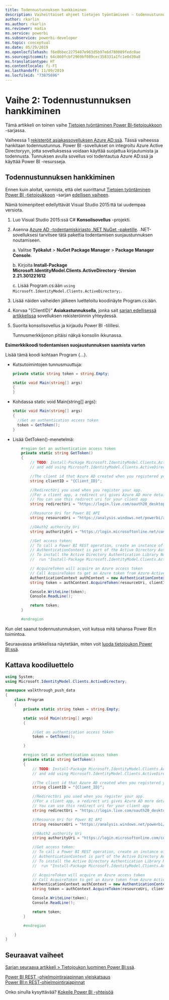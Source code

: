 ```yaml
---
title: Todennustunnuksen hankkiminen
description: Vaiheittaiset ohjeet tietojen työntämiseen – todennustunnuksen hankkiminen
author: rkarlin
ms.author: rkarlin
ms.reviewer: madia
ms.service: powerbi
ms.subservice: powerbi-developer
ms.topic: conceptual
ms.date: 05/29/2019
ms.openlocfilehash: f6e0bbec2275407e963d5b97e6d780089fedc0ae
ms.sourcegitcommit: 64c860fcbf2969bf089cec358331a1fc1e0d39a8
ms.translationtype: HT
ms.contentlocale: fi-FI
ms.lasthandoff: 11/09/2019
ms.locfileid: "73875696"
---
```

# <a name="step-2-get-an-authentication-access-token"></a>Vaihe 2: Todennustunnuksen hankkiminen

Tämä artikkeli on toinen vaihe [Tietojen työntäminen Power BI-tietojoukkoon](walkthrough-push-data.md) -sarjassa.

Vaiheessa 1 [rekisteröit asiakassovelluksen Azure AD:ssä](walkthrough-push-data-register-app-with-azure-ad.md). Tässä vaiheessa hankitaan todennustunnus. Power BI -sovellukset on integroitu Azure Active Directoryyn, jotta sovelluksessa voidaan käyttää suojattua kirjautumista ja todennusta. Tunnuksen avulla sovellus voi todentautua Azure AD:ssä ja käyttää Power BI -resursseja.

## <a name="get-an-authentication-access-token"></a>Todennustunnuksen hankkiminen

Ennen kuin aloitat, varmista, että olet suorittanut [Tietojen työntäminen Power BI -tietojoukkoon](walkthrough-push-data.md) -sarjan [edellisen vaiheen](walkthrough-push-data-register-app-with-azure-ad.md). 

Nämä toimenpiteet edellyttävät Visual Studio 2015:ttä tai uudempaa versiota.

1. Luo Visual Studio 2015:ssä C# **Konsolisovellus** -projekti.

2. Asenna [Azure AD -todentamiskirjasto .NET NuGet -paketille](https://www.nuget.org/packages/Microsoft.IdentityModel.Clients.ActiveDirectory/2.22.302111727). .NET-sovelluksesi tarvitsee tätä pakettia todentamisen suojaustunnuksen noutamiseen. 

     a. Valitse **Työkalut** > **NuGet Package Manager** > **Package Manager Console**.

     b. Kirjoita **Install-Package Microsoft.IdentityModel.Clients.ActiveDirectory -Version 2.21.301221612**

     c. Lisää Program.cs:ään `using Microsoft.IdentityModel.Clients.ActiveDirectory;`.

3. Lisää näiden vaiheiden jälkeen luetteloitu koodinäyte Program.cs:ään.

4. Korvaa ”{ClientID}” **Asiakastunnuksella**, jonka sait [sarjan edellisessä artikkelissa](walkthrough-push-data-register-app-with-azure-ad.md) sovelluksen rekisteröinnin yhteydessä.

5. Suorita konsolisovellus ja kirjaudu Power BI -tilillesi. 

   Tunnusmerkkijonon pitäisi näkyä konsolin ikkunassa.

**Esimerkkikoodi todentamisen suojaustunnuksen saamista varten**

Lisää tämä koodi kohtaan Program {...}.

* Kutsutoimintojen tunnusmuuttuja: 
  
  ```csharp
  private static string token = string.Empty;
  
  static void Main(string[] args)
  {
  }
  ```
* Kohdassa static void Main(string[] args):
  
  ```csharp
  static void Main(string[] args)
  {
    //Get an authentication access token
    token = GetToken();
  }
  ```
* Lisää GetToken()-menetelmä:

```csharp
       #region Get an authentication access token
       private static string GetToken()
       {
           // TODO: Install-Package Microsoft.IdentityModel.Clients.ActiveDirectory -Version 2.21.301221612
           // and add using Microsoft.IdentityModel.Clients.ActiveDirectory

           //The client id that Azure AD created when you registered your client app.
           string clientID = "{Client_ID}";

           //RedirectUri you used when you register your app.
           //For a client app, a redirect uri gives Azure AD more details on the application that it will authenticate.
           // You can use this redirect uri for your client app
           string redirectUri = "https://login.live.com/oauth20_desktop.srf";

           //Resource Uri for Power BI API
           string resourceUri = "https://analysis.windows.net/powerbi/api";

           //OAuth2 authority Uri
           string authorityUri = "https://login.microsoftonline.net/common/";

           //Get access token:
           // To call a Power BI REST operation, create an instance of AuthenticationContext and call AcquireToken
           // AuthenticationContext is part of the Active Directory Authentication Library NuGet package
           // To install the Active Directory Authentication Library NuGet package in Visual Studio,
           //  run "Install-Package Microsoft.IdentityModel.Clients.ActiveDirectory" from the nuget Package Manager Console.

           // AcquireToken will acquire an Azure access token
           // Call AcquireToken to get an Azure token from Azure Active Directory token issuance endpoint
           AuthenticationContext authContext = new AuthenticationContext(authorityUri);
           string token = authContext.AcquireToken(resourceUri, clientID, new Uri(redirectUri)).AccessToken;

           Console.WriteLine(token);
           Console.ReadLine();

           return token;
       }

       #endregion
```

Kun olet saanut todennustunnuksen, voit kutsua mitä tahansa Power BI:n toimintoa.

Seuraavassa artikkelissa näytetään, miten voit [luoda tietojoukon Power BI:ssä](walkthrough-push-data-create-dataset.md).


## <a name="complete-code-listing"></a>Kattava koodiluettelo

```csharp
using System;
using Microsoft.IdentityModel.Clients.ActiveDirectory;

namespace walkthrough_push_data
{
    class Program
    {
        private static string token = string.Empty;

        static void Main(string[] args)
        {

            //Get an authentication access token
            token = GetToken();

        }

        #region Get an authentication access token
        private static string GetToken()
        {
            // TODO: Install-Package Microsoft.IdentityModel.Clients.ActiveDirectory -Version 2.21.301221612
            // and add using Microsoft.IdentityModel.Clients.ActiveDirectory

            //The client id that Azure AD created when you registered your client app.
            string clientID = "{Client_ID}";

            //RedirectUri you used when you register your app.
            //For a client app, a redirect uri gives Azure AD more details on the application that it will authenticate.
            // You can use this redirect uri for your client app
            string redirectUri = "https://login.live.com/oauth20_desktop.srf";

            //Resource Uri for Power BI API
            string resourceUri = "https://analysis.windows.net/powerbi/api";

            //OAuth2 authority Uri
            string authorityUri = "https://login.microsoftonline.com/common/";

            //Get access token:
            // To call a Power BI REST operation, create an instance of AuthenticationContext and call AcquireToken
            // AuthenticationContext is part of the Active Directory Authentication Library NuGet package
            // To install the Active Directory Authentication Library NuGet package in Visual Studio,
            //  run "Install-Package Microsoft.IdentityModel.Clients.ActiveDirectory" from the nuget Package Manager Console.

            // AcquireToken will acquire an Azure access token
            // Call AcquireToken to get an Azure token from Azure Active Directory token issuance endpoint
            AuthenticationContext authContext = new AuthenticationContext(authorityUri);
            string token = authContext.AcquireToken(resourceUri, clientID, new Uri(redirectUri)).AccessToken;

            Console.WriteLine(token);
            Console.ReadLine();

            return token;
        }

        #endregion

    }
}
```



## <a name="next-steps"></a>Seuraavat vaiheet

[Sarjan seuraava artikkeli > Tietojoukon luominen Power BI:ssä](walkthrough-push-data-create-dataset.md).

[Power BI REST -ohjelmointirajapinnan yleiskatsaus](overview-of-power-bi-rest-api.md)  
[Power BI:n REST-ohjelmointirajapinnat](https://docs.microsoft.com/rest/api/power-bi/)  

Onko sinulla kysyttävää? [Kokeile Power BI -yhteisöä](https://community.powerbi.com/)